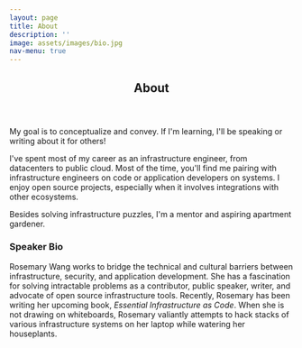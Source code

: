 ```yaml
---
layout: page
title: About
description: ''
image: assets/images/bio.jpg
nav-menu: true
---
```


<!-- Main -->
<div id="main" class="alt">
	<!-- One -->
	<section id="one">
		<div class="inner">
			<header class="major">
				<h1>About</h1>
			</header>
			<!-- Content -->
			<p>My goal is to conceptualize and convey. If I'm learning, I'll be speaking or writing about it for others!</p>
            <p>I've spent most of my career as an infrastructure engineer, from datacenters to public cloud. Most of the time, you'll find me pairing with infrastructure engineers on code or application developers on systems. I enjoy open source projects, especially when it involves integrations with other ecosystems.</p>
            <p>Besides solving infrastructure puzzles, I'm a mentor and aspiring apartment gardener.</p>
			<div class="row">
				<div class="inner">
					<h3>Speaker Bio</h3>
					<p>Rosemary Wang works to bridge the technical and cultural barriers between infrastructure, security,
					    and application development. She has a fascination for solving intractable problems
						as a contributor, public speaker, writer, and advocate of open source infrastructure tools.
						Recently, Rosemary has been writing her upcoming book, <i>Essential Infrastructure as Code</i>.
						When she is not drawing on whiteboards, Rosemary valiantly attempts to hack stacks of various
						infrastructure systems on her laptop while watering her houseplants.</p>
				</div>
			</div>
		</div>
	</section>
</div>
